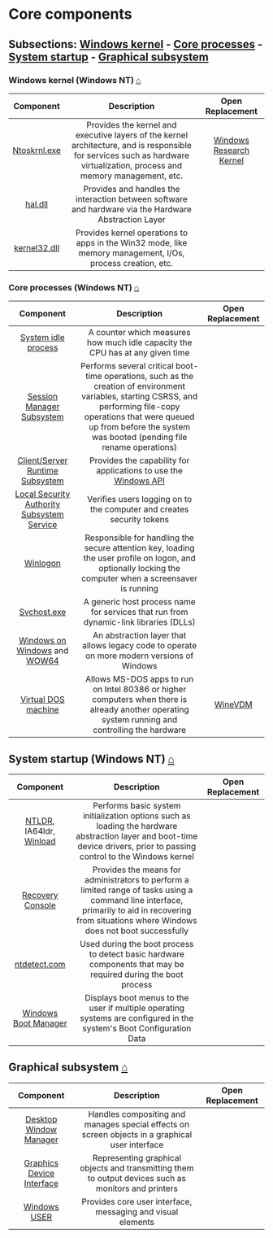 # Core components

## Subsections: [Windows kernel](#windows-kernel-windows-nt) - [Core processes](#core-processes-windows-nt) - [System startup](#system-startup-windows-nt) - [Graphical subsystem](#graphical-subsystem)


### Windows kernel (Windows NT) [⌂](#core-components)
|Component|Description|Open Replacement|
|:-:|:-:|:-:|
|[Ntoskrnl.exe](https://en.wikipedia.org/wiki/Ntoskrnl.exe)|Provides the kernel and executive layers of the kernel architecture, and is responsible for services such as hardware virtualization, process and memory management, etc.|[Windows Research Kernel](https://github.com/zhuhuibeishadiao/ntoskrnl)|
|[hal.dll](https://en.wikipedia.org/wiki/Hal.dll)|Provides and handles the interaction between software and hardware via the Hardware Abstraction Layer||
|[kernel32.dll](https://en.wikipedia.org/wiki/Kernel32.dll)|Provides kernel operations to apps in the Win32 mode, like memory management, I/Os, process creation, etc.||


### Core processes (Windows NT) [⌂](#core-components)
|Component|Description|Open Replacement|
|:-:|:-:|:-:|
|[System idle process](https://en.wikipedia.org/wiki/System_idle_process)|A counter which measures how much idle capacity the CPU has at any given time||
|[Session Manager Subsystem](https://en.wikipedia.org/wiki/Session_Manager_Subsystem)|Performs several critical boot-time operations, such as the creation of environment variables, starting CSRSS, and performing file-copy operations that were queued up from before the system was booted (pending file rename operations)||
|[Client/Server Runtime Subsystem](https://en.wikipedia.org/wiki/Client/Server_Runtime_Subsystem)|Provides the capability for applications to use the [Windows API](https://en.wikipedia.org/wiki/Windows_API)||
|[Local Security Authority Subsystem Service](https://en.wikipedia.org/wiki/Local_Security_Authority_Subsystem_Service)|Verifies users logging on to the computer and creates security tokens||
|[Winlogon](https://en.wikipedia.org/wiki/Winlogon)|Responsible for handling the secure attention key, loading the user profile on logon, and optionally locking the computer when a screensaver is running||
|[Svchost.exe](https://en.wikipedia.org/wiki/Svchost.exe)|A generic host process name for services that run from dynamic-link libraries (DLLs)||
|[Windows on Windows](https://en.wikipedia.org/wiki/Windows_on_Windows) and [WOW64](https://en.wikipedia.org/wiki/WOW64)|An abstraction layer that allows legacy code to operate on more modern versions of Windows||
|[Virtual DOS machine](https://en.wikipedia.org/wiki/Virtual_DOS_machine)|Allows MS-DOS apps to run on Intel 80386 or higher computers when there is already another operating system running and controlling the hardware|[WineVDM](https://github.com/otya128/winevdm)|

## System startup (Windows NT) [⌂](#core-components)
|Component|Description|Open Replacement|
|:-:|:-:|:-:|
|[NTLDR](https://en.wikipedia.org/wiki/NTLDR), IA64ldr, [Winload](https://en.wikipedia.org/wiki/Winload.exe)|Performs basic system initialization options such as loading the hardware abstraction layer and boot-time device drivers, prior to passing control to the Windows kernel||
|[Recovery Console](https://en.wikipedia.org/wiki/Recovery_Console)|Provides the means for administrators to perform a limited range of tasks using a command line interface, primarily to aid in recovering from situations where Windows does not boot successfully||
|[ntdetect.com](https://en.wikipedia.org/wiki/Ntdetect.com)|Used during the boot process to detect basic hardware components that may be required during the boot process||
|[Windows Boot Manager](https://en.wikipedia.org/wiki/Windows_Boot_Manager)|Displays boot menus to the user if multiple operating systems are configured in the system's Boot Configuration Data||

## Graphical subsystem [⌂](#core-components)
|Component|Description|Open Replacement|
|:-:|:-:|:-:|
|[Desktop Window Manager](https://en.wikipedia.org/wiki/Desktop_Window_Manager)|Handles compositing and manages special effects on screen objects in a graphical user interface||
|[Graphics Device Interface](https://en.wikipedia.org/wiki/Graphics_Device_Interface)|Representing graphical objects and transmitting them to output devices such as monitors and printers||
|[Windows USER](https://en.wikipedia.org/wiki/Windows_USER)|Provides core user interface, messaging and visual elements||
